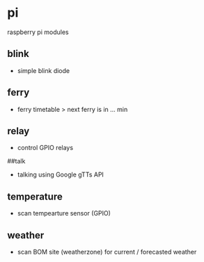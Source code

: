 # pi
raspberry pi modules

## blink 
- simple blink diode 

## ferry 
- ferry timetable > next ferry is in ... min 

## relay 
- control GPIO relays 

##talk 
- talking using Google gTTs API 

## temperature 
- scan tempearture sensor (GPIO)

## weather 
- scan BOM site (weatherzone) for current / forecasted weather 
